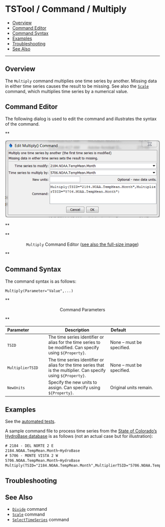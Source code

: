 # TSTool / Command / Multiply #

* [Overview](#overview)
* [Command Editor](#command-editor)
* [Command Syntax](#command-syntax)
* [Examples](#examples)
* [Troubleshooting](#troubleshooting)
* [See Also](#see-also)

-------------------------

## Overview ##

The `Multiply` command multiplies one time series by another.
Missing data in either time series causes the result to be missing.
See also the [`Scale`](../Scale/Scale.md) command, which multiplies time series by a numerical value.  

## Command Editor ##

The following dialog is used to edit the command and illustrates the syntax of the command.

**<p style="text-align: center;">
![Multiply](Multiply.png)
</p>**

**<p style="text-align: center;">
`Multiply` Command Editor (<a href="../Multiply.png">see also the full-size image</a>)
</p>**

## Command Syntax ##

The command syntax is as follows:

```text
Multiply(Parameter="Value",...)
```
**<p style="text-align: center;">
Command Parameters
</p>**

|**Parameter**&nbsp;&nbsp;&nbsp;&nbsp;&nbsp;&nbsp;&nbsp;&nbsp;&nbsp;&nbsp;&nbsp;&nbsp;&nbsp;|**Description**|**Default**&nbsp;&nbsp;&nbsp;&nbsp;&nbsp;&nbsp;&nbsp;&nbsp;&nbsp;&nbsp;&nbsp;&nbsp;&nbsp;&nbsp;&nbsp;&nbsp;&nbsp;&nbsp;&nbsp;&nbsp;&nbsp;&nbsp;&nbsp;&nbsp;&nbsp;&nbsp;&nbsp;|
|--------------|-----------------|-----------------|
|`TSID`|The time series identifier or alias for the time series to be modified.  Can specify using `${Property}`.|None – must be specified.|
|`MultiplierTSID`|The time series identifier or alias for the time series that is the multiplier.  Can specify using `${Property}`.|None – must be specified.|
|`NewUnits`|Specify the new units to assign.  Can specify using `${Property}`.|Original units remain.|

## Examples ##

See the [automated tests](https://github.com/OpenCDSS/cdss-app-tstool-test/tree/master/test/regression/commands/general/Multiply).

A sample command file to process time series from the [State of Colorado’s HydroBase database](../../datastore-ref/CO-HydroBase/CO-HydroBase.md)
is as follows (not an actual case but for illustration):

```text
# 2184 - DEL NORTE 2 E
2184.NOAA.TempMean.Month~HydroBase
# 5706 - MONTE VISTA 2 W
5706.NOAA.TempMean.Month~HydroBase
Multiply(TSID="2184.NOAA.TempMean.Month",MultiplierTSID="5706.NOAA.TempMean.Month")
```
## Troubleshooting ##

## See Also ##

* [`Divide`](../Divide/Divide.md) command
* [`Scale`](../Scale/Scale.md) command
* [`SelectTimeSeries`](../SelectTimeSeries/SelectTimeSeries.md) command
